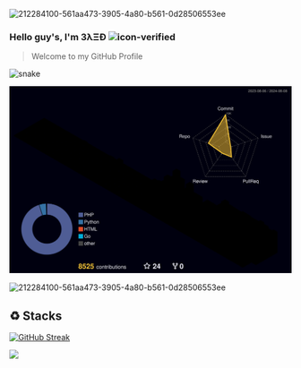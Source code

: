 ![212284100-561aa473-3905-4a80-b561-0d28506553ee](https://github.com/mansor427/IpScanner/assets/104245967/b09437c5-ffbc-49b9-ab64-fd138739dd66)

### Hello guy's, I'm 3λΞĐ ![icon-verified](https://img.icons8.com/color/20/verified-account--v1.png)
> Welcome to my GitHub Profile


![snake](https://github.com/3yed-61/3yed-61/assets/122279300/6e5a5f1d-5f10-43b5-9d46-4c88e51d7a3d)





![](./profile-3d-contrib/profile-night-rainbow.svg)



![212284100-561aa473-3905-4a80-b561-0d28506553ee](https://github.com/mansor427/IpScanner/assets/104245967/b09437c5-ffbc-49b9-ab64-fd138739dd66)
## ♻ Stacks

[![GitHub Streak](https://streak-stats.demolab.com?user=3yed-61&theme=youtube-dark&border_radius=4.7)](https://git.io/streak-stats)


[![](https://visitcount.itsvg.in/api?id=3yed-61&label=Profile%20Views&pretty=false)](https://visitcount.itsvg.in)
